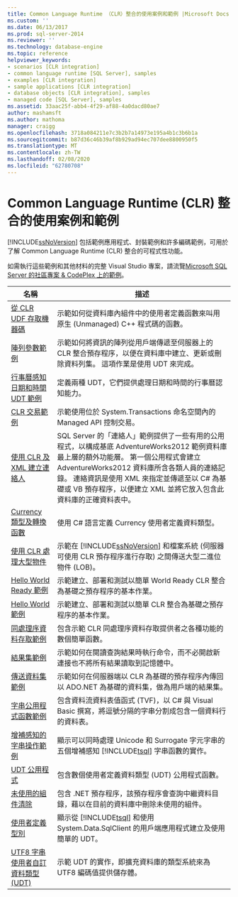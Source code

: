 ```yaml
---
title: Common Language Runtime （CLR）整合的使用案例和範例 |Microsoft Docs
ms.custom: ''
ms.date: 06/13/2017
ms.prod: sql-server-2014
ms.reviewer: ''
ms.technology: database-engine
ms.topic: reference
helpviewer_keywords:
- scenarios [CLR integration]
- common language runtime [SQL Server], samples
- examples [CLR integration]
- sample applications [CLR integration]
- database objects [CLR integration], samples
- managed code [SQL Server], samples
ms.assetid: 33aac25f-abb4-4f29-af88-4a0dacd80ae7
author: mashamsft
ms.author: mathoma
manager: craigg
ms.openlocfilehash: 3718a084211e7c3b2b7a14973e195a4b1c3b6b1a
ms.sourcegitcommit: b87d36c46b39af8b929ad94ec707dee8800950f5
ms.translationtype: MT
ms.contentlocale: zh-TW
ms.lasthandoff: 02/08/2020
ms.locfileid: "62780708"
---
```

# <a name="usage-scenarios-and-examples-for-common-language-runtime-clr-integration"></a>Common Language Runtime (CLR) 整合的使用案例和範例
  
  [!INCLUDE[ssNoVersion](../../includes/ssnoversion-md.md)] 包括範例應用程式、封裝範例和許多編碼範例，可用於了解 Common Language Runtime (CLR) 整合的可程式性功能。  
  
 如需執行這些範例和其他材料的完整 Visual Studio 專案，請流覽[Microsoft SQL Server 的社區專案 & CodePlex 上的範例](https://go.microsoft.com/fwlink/?LinkID=193935)。  
  
|名稱|描述|  
|----------|-----------------|  
|[從 CLR UDF 存取機器碼](../../../2014/database-engine/dev-guide/accessing-native-code-from-a-clr-udf.md)|示範如何從資料庫內組件中的使用者定義函數來叫用原生 (Unmanaged) C++ 程式碼的函數。|  
|[陣列參數範例](../../../2014/database-engine/dev-guide/array-parameter-sample.md)|示範如何將資訊的陣列從用戶端傳遞至伺服器上的 CLR 整合預存程序，以便在資料庫中建立、更新或刪除資料列集。 這項作業是使用 UDT 來完成。|  
|[行事曆感知日期和時間 UDT 範例](../../../2014/database-engine/dev-guide/calendar-aware-date-and-time-udt-sample.md)|定義兩種 UDT，它們提供處理日期和時間的行事曆認知能力。|  
|[CLR 交易範例](../../../2014/database-engine/dev-guide/clr-transactions-sample.md)|示範使用位於 System.Transactions 命名空間內的 Managed API 控制交易。|  
|[使用 CLR 及 XML 建立連絡人](../../../2014/database-engine/dev-guide/contact-creation-using-clr-and-xml.md)|SQL Server 的「連絡人」範例提供了一些有用的公用程式，以構成基底 AdventureWorks2012 範例資料庫最上層的額外功能層。 第一個公用程式會建立 AdventureWorks2012 資料庫所含各類人員的連絡記錄。 連絡資訊是使用 XML 來指定並傳遞至以 C# 為基礎或 VB 預存程序，以便建立 XML 並將它放入包含此資料庫的正確資料表中。|  
|[Currency 類型及轉換函數](../../../2014/database-engine/dev-guide/currency-type-and-conversion-function.md)|使用 C# 語言定義 Currency 使用者定義資料類型。|  
|[使用 CLR 處理大型物件](../../../2014/database-engine/dev-guide/handling-large-objects-using-clr.md)|示範在 [!INCLUDE[ssNoVersion](../../includes/ssnoversion-md.md)] 和檔案系統 (伺服器可使用 CLR 預存程序進行存取) 之間傳送大型二進位物件 (LOB)。|  
|[Hello World Ready 範例](../../../2014/database-engine/dev-guide/hello-world-ready-sample.md)|示範建立、部署和測試以簡單 World Ready CLR 整合為基礎之預存程序的基本作業。|  
|[Hello World 範例](../../../2014/database-engine/dev-guide/hello-world-sample.md)|示範建立、部署和測試以簡單 CLR 整合為基礎之預存程序的基本作業。|  
|[同處理序資料存取範例](../../../2014/database-engine/dev-guide/in-process-data-access-sample.md)|包含示範 CLR 同處理序資料存取提供者之各種功能的數個簡單函數。|  
|[結果集範例](../../../2014/database-engine/dev-guide/result-set-sample.md)|示範如何在閱讀查詢結果時執行命令，而不必開啟新連接也不將所有結果讀取到記憶體中。|  
|[傳送資料集範例](../../../2014/database-engine/dev-guide/send-dataset-sample.md)|示範如何在伺服器端以 CLR 為基礎的預存程序內傳回以 ADO.NET 為基礎的資料集，做為用戶端的結果集。|  
|[字串公用程式函數範例](../../../2014/database-engine/dev-guide/string-utility-functions-sample.md)|包含資料流資料表值函式 (TVF)，以 C# 與 Visual Basic 撰寫，將逗號分隔的字串分割成包含一個資料行的資料表。|  
|[增補感知的字串操作範例](../../../2014/database-engine/dev-guide/supplementary-aware-string-manipulation-sample.md)|顯示可以同時處理 Unicode 和 Surrogate 字元字串的五個增補感知 [!INCLUDE[tsql](../../includes/tsql-md.md)] 字串函數的實作。|  
|[UDT 公用程式](../../../2014/database-engine/dev-guide/udt-utilities.md)|包含數個使用者定義資料類型 (UDT) 公用程式函數。|  
|[未使用的組件清除](../../../2014/database-engine/dev-guide/unused-assembly-cleanup.md)|包含 .NET 預存程序，該預存程序會查詢中繼資料目錄，藉以在目前的資料庫中刪除未使用的組件。|  
|[使用者定義型別](../../../2014/database-engine/dev-guide/user-defined-type.md)|顯示從 [!INCLUDE[tsql](../../includes/tsql-md.md)] 和使用 System.Data.SqlClient 的用戶端應用程式建立及使用簡單的 UDT。|  
|[UTF8 字串使用者自訂資料類型 &#40;UDT&#41;](../../../2014/database-engine/dev-guide/utf8-string-user-defined-data-type-udt.md)|示範 UDT 的實作，即擴充資料庫的類型系統來為 UTF8 編碼值提供儲存體。|  
  
  
